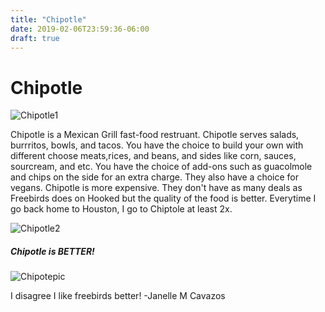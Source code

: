 ```yaml
---
title: "Chipotle"
date: 2019-02-06T23:59:36-06:00
draft: true
---
```


# Chipotle

![Chipotle1](https://cdn-us-ec.yottaa.net/560442ae312e58642f000cde/44b6e820c4840134a0f50a3ba3fac80a.yottaa.net/v~4b.f6/tenantlogos/7616.png?yocs=v_&yoloc=us)

Chipotle is a Mexican Grill fast-food restruant. Chipotle serves salads, burrritos, bowls, and tacos. You have the choice to build your own with different choose meats,rices, and beans, and sides like corn, sauces, sourcream, and etc. You have the choice of add-ons such as guacolmole and chips on the side for an extra charge. They also have a choice for vegans. Chipotle is more expensive. They don't have as many deals as Freebirds does on Hooked but the quality of the food is better. Everytime I go back home to Houston, I go to Chiptole at least 2x. 

![Chipotle2](https://assets3.thrillist.com/v1/image/2739931/size/tmg-article_default_mobile.jpg)

##### Chipotle is BETTER! 






![Chipotepic](https://www.bing.com/th?id=OIP.U0Ion2tOfDD89_YpW819DAHaFj&w=238&h=175&c=7&o=5&dpr=1.125&pid=1.7)

I disagree I like freebirds better! -Janelle M Cavazos